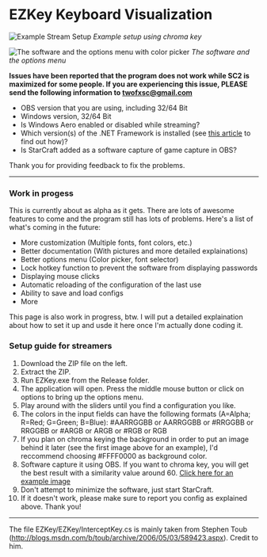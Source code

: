 EZKey Keyboard Visualization
============================

![Example Stream Setup](http://i.imgur.com/2Kpmorb.png)
_Example setup using chroma key_

![The software and the options menu with color picker](http://imgur.com/TTSN4Xa)
_The software and the options menu_

**Issues have been reported that the program does not work while SC2 is maximized for some people. If you are experiencing this issue, PLEASE send the following information to twofxsc@gmail.com**
* OBS version that you are using, including 32/64 Bit
* Windows version, 32/64 Bit
* Is Windows Aero enabled or disabled while streaming?
* Which version(s) of the .NET Framework is installed (see [this article](http://msdn.microsoft.com/en-us/library/hh925568.aspx) to find out how)?
* Is StarCraft added as a software capture of game capture in OBS?

Thank you for providing feedback to fix the problems.


***


### Work in progess
This is currently about as alpha as it gets. There are lots of awesome features to come and the program still has lots of problems. Here's a list of what's coming in the future:

* More customization (Multiple fonts, font colors, etc.)
* Better documentation (With pictures and more detailed explainations)
* Better options menu (Color picker, font selector)
* Lock hotkey function to prevent the software from displaying passwords
* Displaying mouse clicks
* Automatic reloading of the configuration of the last use
* Ability to save and load configs
* More

This page is also work in progress, btw. I will put a detailed explaination about how to set it up and usde it here once I'm actually done coding it.

### Setup guide for streamers
1. Download the ZIP file on the left.
2. Extract the ZIP.
3. Run EZKey.exe from the Release folder.
4. The application will open. Press the middle mouse button or click on options to bring up the options menu.
5. Play around with the sliders until you find a configuration you like.
6. The colors in the input fields can have the following formats (A=Alpha; R=Red; G=Green; B=Blue): #AARRGGBB or AARRGGBB or #RRGGBB or RRGGBB or #ARGB or ARGB or #RGB or RGB
7. If you plan on chroma keying the background in order to put an image behind it later (see the first image above for an example), I'd reccommend choosing #FFFF0000 as background color.
8. Software capture it using OBS. If you want to chroma key, you will get the best result with a similarity value around 60. [Click here for an example image](http://i.imgur.com/L2IqWeS.png)
9. Don't attempt to minimize the software, just start StarCraft.
10. If it doesn't work, please make sure to report you config as explained above. Thank you!


***


The file EZKey/EZKey/InterceptKey.cs is mainly taken from Stephen Toub (http://blogs.msdn.com/b/toub/archive/2006/05/03/589423.aspx). Credit to him.